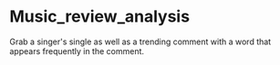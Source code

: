 # Music_review_analysis
Grab a singer's single as well as a trending comment with a word that appears frequently in the comment.
